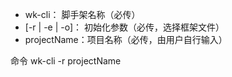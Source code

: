 *   wk-cli：     脚手架名称（必传）
*   [-r | -e | -o]： 初始化参数（必传，选择框架文件）
*   projectName：项目名称（必传，由用户自行输入）

命令
    wk-cli -r projectName
